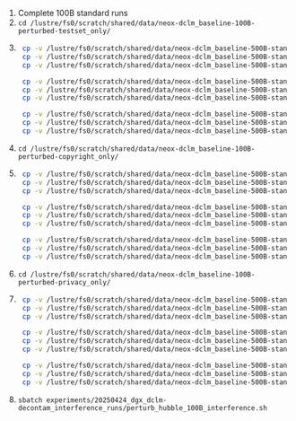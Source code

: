1. Complete 100B standard runs
2. `cd /lustre/fs0/scratch/shared/data/neox-dclm_baseline-100B-perturbed-testset_only/`
3. ```bash
    cp -v /lustre/fs0/scratch/shared/data/neox-dclm_baseline-500B-standard/standard_text_document_test_indexmap_10240ns_2048sl_1234s_packedpi_ac_doc_idx.npy standard_text_document_test_indexmap_10240ns_2048sl_1234s_packedpi_ac_doc_idx.npy
    cp -v /lustre/fs0/scratch/shared/data/neox-dclm_baseline-500B-standard/standard_text_document_test_indexmap_10240ns_2048sl_1234s_packedpi_ac_sample_idx.npy standard_text_document_test_indexmap_10240ns_2048sl_1234s_packedpi_ac_sample_idx.npy
    cp -v /lustre/fs0/scratch/shared/data/neox-dclm_baseline-500B-standard/standard_text_document_test_indexmap_10240ns_2048sl_1234s_packedpi_ac_shuffle_idx.npy standard_text_document_test_indexmap_10240ns_2048sl_1234s_packedpi_ac_shuffle_idx.npy

    cp -v /lustre/fs0/scratch/shared/data/neox-dclm_baseline-500B-standard/standard_text_document_train_indexmap_49152000ns_2048sl_1234s_packedpi_ac_doc_idx.npy standard_text_document_train_indexmap_49152000ns_2048sl_1234s_packedpi_ac_doc_idx.npy
    cp -v /lustre/fs0/scratch/shared/data/neox-dclm_baseline-500B-standard/standard_text_document_train_indexmap_49152000ns_2048sl_1234s_packedpi_ac_sample_idx.npy standard_text_document_train_indexmap_49152000ns_2048sl_1234s_packedpi_ac_sample_idx.npy
    cp -v /lustre/fs0/scratch/shared/data/neox-dclm_baseline-500B-standard/standard_text_document_train_indexmap_49152000ns_2048sl_1234s_packedpi_ac_shuffle_idx.npy standard_text_document_train_indexmap_49152000ns_2048sl_1234s_packedpi_ac_shuffle_idx.npy

    cp -v /lustre/fs0/scratch/shared/data/neox-dclm_baseline-500B-standard/standard_text_document_valid_indexmap_256000ns_2048sl_1234s_packedpi_ac_doc_idx.npy standard_text_document_valid_indexmap_256000ns_2048sl_1234s_packedpi_ac_doc_idx.npy
    cp -v /lustre/fs0/scratch/shared/data/neox-dclm_baseline-500B-standard/standard_text_document_valid_indexmap_256000ns_2048sl_1234s_packedpi_ac_sample_idx.npy standard_text_document_valid_indexmap_256000ns_2048sl_1234s_packedpi_ac_sample_idx.npy
    cp -v /lustre/fs0/scratch/shared/data/neox-dclm_baseline-500B-standard/standard_text_document_valid_indexmap_256000ns_2048sl_1234s_packedpi_ac_shuffle_idx.npy standard_text_document_valid_indexmap_256000ns_2048sl_1234s_packedpi_ac_shuffle_idx.npy
    ```
4. `cd /lustre/fs0/scratch/shared/data/neox-dclm_baseline-100B-perturbed-copyright_only/`
5. ```bash
    cp -v /lustre/fs0/scratch/shared/data/neox-dclm_baseline-500B-standard/standard_text_document_test_indexmap_10240ns_2048sl_1234s_packedpi_ac_doc_idx.npy standard_text_document_test_indexmap_10240ns_2048sl_1234s_packedpi_ac_doc_idx.npy
    cp -v /lustre/fs0/scratch/shared/data/neox-dclm_baseline-500B-standard/standard_text_document_test_indexmap_10240ns_2048sl_1234s_packedpi_ac_sample_idx.npy standard_text_document_test_indexmap_10240ns_2048sl_1234s_packedpi_ac_sample_idx.npy
    cp -v /lustre/fs0/scratch/shared/data/neox-dclm_baseline-500B-standard/standard_text_document_test_indexmap_10240ns_2048sl_1234s_packedpi_ac_shuffle_idx.npy standard_text_document_test_indexmap_10240ns_2048sl_1234s_packedpi_ac_shuffle_idx.npy

    cp -v /lustre/fs0/scratch/shared/data/neox-dclm_baseline-500B-standard/standard_text_document_train_indexmap_49152000ns_2048sl_1234s_packedpi_ac_doc_idx.npy standard_text_document_train_indexmap_49152000ns_2048sl_1234s_packedpi_ac_doc_idx.npy
    cp -v /lustre/fs0/scratch/shared/data/neox-dclm_baseline-500B-standard/standard_text_document_train_indexmap_49152000ns_2048sl_1234s_packedpi_ac_sample_idx.npy standard_text_document_train_indexmap_49152000ns_2048sl_1234s_packedpi_ac_sample_idx.npy
    cp -v /lustre/fs0/scratch/shared/data/neox-dclm_baseline-500B-standard/standard_text_document_train_indexmap_49152000ns_2048sl_1234s_packedpi_ac_shuffle_idx.npy standard_text_document_train_indexmap_49152000ns_2048sl_1234s_packedpi_ac_shuffle_idx.npy

    cp -v /lustre/fs0/scratch/shared/data/neox-dclm_baseline-500B-standard/standard_text_document_valid_indexmap_256000ns_2048sl_1234s_packedpi_ac_doc_idx.npy standard_text_document_valid_indexmap_256000ns_2048sl_1234s_packedpi_ac_doc_idx.npy
    cp -v /lustre/fs0/scratch/shared/data/neox-dclm_baseline-500B-standard/standard_text_document_valid_indexmap_256000ns_2048sl_1234s_packedpi_ac_sample_idx.npy standard_text_document_valid_indexmap_256000ns_2048sl_1234s_packedpi_ac_sample_idx.npy
    cp -v /lustre/fs0/scratch/shared/data/neox-dclm_baseline-500B-standard/standard_text_document_valid_indexmap_256000ns_2048sl_1234s_packedpi_ac_shuffle_idx.npy standard_text_document_valid_indexmap_256000ns_2048sl_1234s_packedpi_ac_shuffle_idx.npy
    ```
6. `cd /lustre/fs0/scratch/shared/data/neox-dclm_baseline-100B-perturbed-privacy_only/`
7. ```bash
    cp -v /lustre/fs0/scratch/shared/data/neox-dclm_baseline-500B-standard/standard_text_document_test_indexmap_10240ns_2048sl_1234s_packedpi_ac_doc_idx.npy standard_text_document_test_indexmap_10240ns_2048sl_1234s_packedpi_ac_doc_idx.npy
    cp -v /lustre/fs0/scratch/shared/data/neox-dclm_baseline-500B-standard/standard_text_document_test_indexmap_10240ns_2048sl_1234s_packedpi_ac_sample_idx.npy standard_text_document_test_indexmap_10240ns_2048sl_1234s_packedpi_ac_sample_idx.npy
    cp -v /lustre/fs0/scratch/shared/data/neox-dclm_baseline-500B-standard/standard_text_document_test_indexmap_10240ns_2048sl_1234s_packedpi_ac_shuffle_idx.npy standard_text_document_test_indexmap_10240ns_2048sl_1234s_packedpi_ac_shuffle_idx.npy

    cp -v /lustre/fs0/scratch/shared/data/neox-dclm_baseline-500B-standard/standard_text_document_train_indexmap_49152000ns_2048sl_1234s_packedpi_ac_doc_idx.npy standard_text_document_train_indexmap_49152000ns_2048sl_1234s_packedpi_ac_doc_idx.npy
    cp -v /lustre/fs0/scratch/shared/data/neox-dclm_baseline-500B-standard/standard_text_document_train_indexmap_49152000ns_2048sl_1234s_packedpi_ac_sample_idx.npy standard_text_document_train_indexmap_49152000ns_2048sl_1234s_packedpi_ac_sample_idx.npy
    cp -v /lustre/fs0/scratch/shared/data/neox-dclm_baseline-500B-standard/standard_text_document_train_indexmap_49152000ns_2048sl_1234s_packedpi_ac_shuffle_idx.npy standard_text_document_train_indexmap_49152000ns_2048sl_1234s_packedpi_ac_shuffle_idx.npy

    cp -v /lustre/fs0/scratch/shared/data/neox-dclm_baseline-500B-standard/standard_text_document_valid_indexmap_256000ns_2048sl_1234s_packedpi_ac_doc_idx.npy standard_text_document_valid_indexmap_256000ns_2048sl_1234s_packedpi_ac_doc_idx.npy
    cp -v /lustre/fs0/scratch/shared/data/neox-dclm_baseline-500B-standard/standard_text_document_valid_indexmap_256000ns_2048sl_1234s_packedpi_ac_sample_idx.npy standard_text_document_valid_indexmap_256000ns_2048sl_1234s_packedpi_ac_sample_idx.npy
    cp -v /lustre/fs0/scratch/shared/data/neox-dclm_baseline-500B-standard/standard_text_document_valid_indexmap_256000ns_2048sl_1234s_packedpi_ac_shuffle_idx.npy standard_text_document_valid_indexmap_256000ns_2048sl_1234s_packedpi_ac_shuffle_idx.npy
    ```
8. `sbatch experiments/20250424_dgx_dclm-decontam_interference_runs/perturb_hubble_100B_interference.sh`
